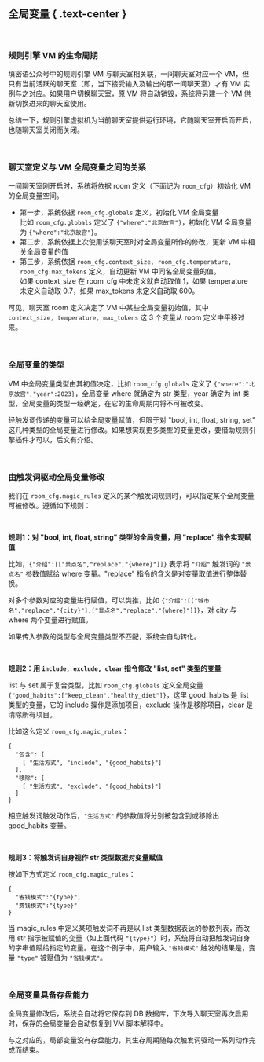 全局变量 { .text-center }
-------

&nbsp;

### 规则引擎 VM 的生命周期

填密语公众号中的规则引擎 VM 与聊天室相关联，一间聊天室对应一个 VM，但只有当前活跃的聊天室（即，当下接受输入及输出的那一间聊天室）才有 VM 实例与之对应。如果用户切换聊天室，原 VM 将自动销毁，系统将另建一个 VM 供新切换进来的聊天室使用。

总结一下，规则引擎虚拟机为当前聊天室提供运行环境，它随聊天室开启而开启，也随聊天室关闭而关闭。

&nbsp;

### 聊天室定义与 VM 全局变量之间的关系

一间聊天室刚开启时，系统将依据 room 定义（下面记为 `room_cfg`）初始化 VM 的全局变量空间。

 - 第一步，系统依据 `room_cfg.globals` 定义，初始化 VM 全局变量  
   比如 `room_cfg.globals` 定义了 `{"where":"北京故宫"}`，初始化 VM 全局变量为 `{"where":"北京故宫"}`。
 - 第二步，系统依据上次使用该聊天室时对全局变量所作的修改，更新 VM 中相关全局变量的值
 - 第三步，系统依据 `room_cfg.context_size, room_cfg.temperature, room_cfg.max_tokens` 定义，自动更新 VM 中同名全局变量的值。  
   如果 context_size 在 room_cfg 中未定义就自动取值 1，如果 temperature 未定义自动取 0.7，如果 max_tokens 未定义自动取 600。

可见，聊天室 room 定义决定了 VM 中某些全局变量初始值，其中 `context_size, temperature, max_tokens` 这 3 个变量从 room 定义中平移过来。

&nbsp;

### 全局变量的类型

VM 中全局变量类型由其初值决定，比如 `room_cfg.globals` 定义了 `{"where":"北京故宫","year":2023}`，全局变量 where 就确定为 str 类型，year 确定为 int 类型，全局变量的类型一经确定，在它的生命周期内将不可被改变。

经触发词传递的变量可以给全局变量赋值，但限于对 "bool, int, float, string, set" 这几种类型的全局变量进行修改。如果想实现更多类型的变量更改，要借助规则引擎插件才可以，后文有介绍。

&nbsp;

### 由触发词驱动全局变量修改

我们在 `room_cfg.magic_rules` 定义的某个触发词规则时，可以指定某个全局变量可被修改。遵循如下规则：

&nbsp;

**规则1：对 "bool, int, float, string" 类型的全局变量，用 "replace" 指令实现赋值**

比如，`{"介绍":[["景点名","replace","{where}"]]}` 表示将 `"介绍"` 触发词的 `"景点名"` 参数值赋给 where 变量。"replace" 指令的含义是对变量取值进行整体替换。

对多个参数对应的变量进行赋值，可以类推，比如 `{"介绍":[["城市名","replace","{city}"],["景点名","replace","{where}"]]}`，对 city 与 where 两个变量进行赋值。

如果传入参数的类型与全局变量类型不匹配，系统会自动转化。

&nbsp;

**规则2：用 `include, exclude, clear` 指令修改 "list, set" 类型的变量**

list 与 set 属于复合类型，比如 `room_cfg.globals` 定义全局变量 `{"good_habits":["keep_clean","healthy_diet"]}`，这里 good_habits 是 list 类型的变量，它的 include 操作是添加项目，exclude 操作是移除项目，clear 是清除所有项目。

比如这么定义 `room_cfg.magic_rules`：

```
{
  "包含": [
    [ "生活方式", "include", "{good_habits}"]
  ],
  "移除": [
    [ "生活方式", "exclude", "{good_habits}"]
  ]
}
```

相应触发词触发动作后，`"生活方式"` 的参数值将分别被包含到或移除出 good_habits 变量。

&nbsp;

**规则3：将触发词自身视作 str 类型数据对变量赋值**

按如下方式定义 `room_cfg.magic_rules`：

```
{
  "省钱模式":"{type}",
  "费钱模式":"{type}"
}
```

当 magic_rules 中定义某项触发词不再是以 list 类型数据表达的参数列表，而改用 str 指示被赋值的变量（如上面代码 `"{type}"`）时，系统将自动把触发词自身的字串值赋给指定的变量。在这个例子中，用户输入 `"省钱模式"` 触发的结果是，变量 `"type"` 被赋值为 `"省钱模式"`。

&nbsp;

### 全局变量具备存盘能力

全局变量修改后，系统会自动将它保存到 DB 数据库，下次导入聊天室再次启用时，保存的全局变量会自动恢复到 VM 脚本解释中。

与之对应的，局部变量没有存盘能力，其生存周期随每次触发词驱动一系列动作完成而结束。
